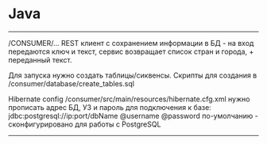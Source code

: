 # Java
******************************************************************************
/CONSUMER/...
REST клиент с сохранением информации в БД - на вход передаются ключ и текст, 
сервис возвращает список стран и города, + переданный текст.

Для запуска нужно создать таблицы/сиквенсы.
Скрипты для создания в /consumer/database/create_tables.sql

Hibernate config 
/consumer/src/main/resources/hibernate.cfg.xml
нужно прописать адрес БД, УЗ и пароль для подключения к базе:
<br>
<property name="connection.url">jdbc:postgresql://ip:port/dbName</property>
<property name="connection.username">@username</property>
<property name="connection.password">@password</property>
по-умолчанию - сконфигурировано для работы с PostgreSQL
******************************************************************************
